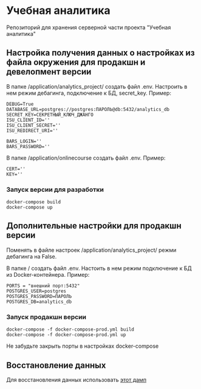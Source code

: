 # Учебная аналитика
Репозиторий для хранения серверной части проекта "Учебная аналитика"

## Настройка получения данных о настройках из файла окружения для продакшн и девелопмент версии

В папке /application/analytics_project/ создать файл .env. Настроить в нем режим дебагинга, подключение к БД, secret_key. Пример:

```
DEBUG=True
DATABASE_URL=postgres://postgres:ПАРОЛЬ@db:5432/analytics_db
SECRET_KEY=СЕКРЕТНЫЙ_КЛЮЧ_ДЖАНГО
ISU_CLIENT_ID=''
ISU_CLIENT_SECRET=''
ISU_REDIRECT_URI=''

BARS_LOGIN=''
BARS_PASSWORD=''
```
В папке /application/onlinecourse создать файл .env. Пример:
```
CERT=''
KEY=''

```

### Запуск версии для разработки

```
docker-compose build
docker-compose up
```

## Дополнительные настройки для продакшн версии

Поменять в файле настроек /application/analytics_project/ режми дебагинга на False.

В папке / создать файл .env. Настоить в нем режим подключение к БД из Docker-контейнера. Пример:

```
PORTS = "внешний порт:5432"
POSTGRES_USER=postgres
POSTGRES_PASSWORD=ПАРОЛЬ
POSTGRES_DB=analytics_db
```

### Запуск продакшн версии

```
docker-compose -f docker-compose-prod.yml build
docker-compose -f docker-compose-prod.yml up
```
Не забудьте закрыть порты в настройках docker-compose

## Восстановление данных
Для восстановления данных использовать [этот дамп](https://drive.google.com/file/d/1uujibvNcLZHorh2bfOeU-3ljX7KaYfjd/view?usp=sharing)




